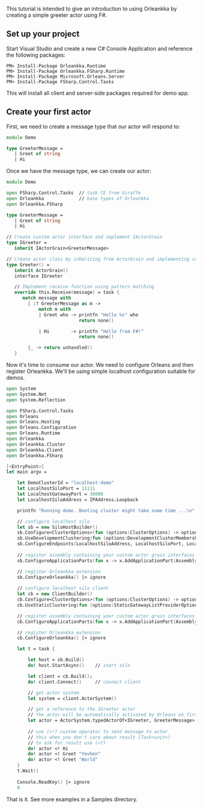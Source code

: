 This tutorial is intended to give an introduction to using Orleankka by creating a simple greeter actor using F#.

## Set up your project

Start Visual Studio and create a new C# Console Application and reference the following packages:

```PM
PM> Install-Package Orleankka.Runtime
PM> Install-Package Orleankka.FSharp.Runtime
PM> Install-Package Microsoft.Orleans.Server
PM> Install-Package FSharp.Control.Tasks
```
This will install all client and server-side packages required for demo app.

## Create your first actor

First, we need to create a message type that our actor will respond to:

```fsharp
module Demo

type GreeterMessage = 
   | Greet of string
   | Hi
```

Once we have the message type, we can create our actor:

```fsharp
module Demo

open FSharp.Control.Tasks  // task CE from Giraffe
open Orleankka             // base types of Orleankka
open Orleankka.FSharp

type GreeterMessage = 
   | Greet of string
   | Hi

// Create custom actor interface and implement IActorGrain
type IGreeter = 
   inherit IActorGrain<GreeterMessage>

// Create actor class by inheriting from ActorGrain and implementing custom actor interface
type Greeter() = 
   inherit ActorGrain()
   interface IGreeter

   // Implement receive function using pattern matching
   override this.Receive(message) = task {
      match message with
        | :? GreeterMessage as m -> 
            match m with
            | Greet who -> printfn "Hello %s" who
                           return none()

            | Hi        -> printfn "Hello from F#!"
                           return none()

        |_ -> return unhandled()
   }
```

Now it's time to consume our actor. We need to configure Orleans and then register Orleankka. We'll be using simple localhost configuration suitable for demos.

```fsharp
open System
open System.Net
open System.Reflection

open FSharp.Control.Tasks
open Orleans
open Orleans.Hosting
open Orleans.Configuration
open Orleans.Runtime
open Orleankka
open Orleankka.Cluster
open Orleankka.Client
open Orleankka.FSharp

[<EntryPoint>]
let main argv = 

    let DemoClusterId = "localhost-demo"
    let LocalhostSiloPort = 11111
    let LocalhostGatewayPort = 30000
    let LocalhostSiloAddress = IPAddress.Loopback

    printfn "Running demo. Booting cluster might take some time ...\n"

    // configure localhost silo
    let sb = new SiloHostBuilder()
    sb.Configure<ClusterOptions>(fun (options:ClusterOptions) -> options.ClusterId <- DemoClusterId) |> ignore
    sb.UseDevelopmentClustering(fun (options:DevelopmentClusterMembershipOptions) -> options.PrimarySiloEndpoint <- IPEndPoint(LocalhostSiloAddress, LocalhostSiloPort)) |> ignore
    sb.ConfigureEndpoints(LocalhostSiloAddress, LocalhostSiloPort, LocalhostGatewayPort) |> ignore
    
    // register assembly containing your custom actor grain interfaces
    sb.ConfigureApplicationParts(fun x -> x.AddApplicationPart(Assembly.GetExecutingAssembly()).WithCodeGeneration() |> ignore) |> ignore

    // register Orleankka extension
    sb.ConfigureOrleankka() |> ignore
  
    // configure localhost silo client
    let cb = new ClientBuilder()
    cb.Configure<ClusterOptions>(fun (options:ClusterOptions) -> options.ClusterId <- DemoClusterId) |> ignore
    cb.UseStaticClustering(fun (options:StaticGatewayListProviderOptions) -> options.Gateways.Add(IPEndPoint(LocalhostSiloAddress, LocalhostGatewayPort).ToGatewayUri())) |> ignore

    // register assembly containing your custom actor grain interfaces
    cb.ConfigureApplicationParts(fun x -> x.AddApplicationPart(Assembly.GetExecutingAssembly()).WithCodeGeneration() |> ignore) |> ignore

    // register Orleankka extension
    cb.ConfigureOrleankka() |> ignore

    let t = task {

        let host = sb.Build()
        do! host.StartAsync()    // start silo

        let client = cb.Build();
        do! client.Connect()     // connect client

        // get actor system
        let system = client.ActorSystem()

        // get a reference to the IGreeter actor
        // the actor will be automatically activated by Orleans on first use
        let actor = ActorSystem.typedActorOf<IGreeter, GreeterMessage>(system, "good-citizen")
      
        // use (<!) custom operator to send message to actor
        // this when you don't care about result (Task<unit>)
        // to ask for result use (<?)
        do! actor <! Hi
        do! actor <! Greet "Yevhen"
        do! actor <! Greet "World"      
    }
    t.Wait()
    
    Console.ReadKey() |> ignore 
    0
```

That is it. See more examples in a Samples directory.
